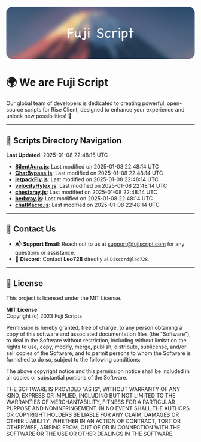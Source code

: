 ![Banner](.github/b.webp)

# 🌍 **We are Fuji Script**

Our global team of developers is dedicated to creating powerful, open-source scripts for Rise Client, designed to enhance your experience and unlock new possibilities! 🌟

---
<!-- SCRIPTS_NAVIGATION_START -->
## 📂 **Scripts Directory Navigation**

**Last Updated**: 2025-01-08 22:48:15 UTC

- **[SilentAura.js](scripts/SilentAura.js)**: Last modified on 2025-01-08 22:48:14 UTC
- **[ChatBypass.js](scripts/ChatBypass.js)**: Last modified on 2025-01-08 22:48:14 UTC
- **[jetpackFly.js](scripts/jetpackFly.js)**: Last modified on 2025-01-08 22:48:14 UTC
- **[velocityHylex.js](scripts/velocityHylex.js)**: Last modified on 2025-01-08 22:48:14 UTC
- **[chestxray.js](scripts/chestxray.js)**: Last modified on 2025-01-08 22:48:14 UTC
- **[bedxray.js](scripts/bedxray.js)**: Last modified on 2025-01-08 22:48:14 UTC
- **[chatMacro.js](scripts/chatMacro.js)**: Last modified on 2025-01-08 22:48:14 UTC

<!-- SCRIPTS_NAVIGATION_END -->

---

## 💬 **Contact Us**  
- 📬 **Support Email**: Reach out to us at [support@fujiscript.com](mailto:support@fujiscript.com) for any questions or assistance.  
- 💬 **Discord**: Contact **Leo728** directly at `Discord@leo728`.

---

## 📜 **License**

This project is licensed under the MIT License.  

**MIT License**  
Copyright (c) 2023 Fuji Scripts  

Permission is hereby granted, free of charge, to any person obtaining a copy of this software and associated documentation files (the "Software"), to deal in the Software without restriction, including without limitation the rights to use, copy, modify, merge, publish, distribute, sublicense, and/or sell copies of the Software, and to permit persons to whom the Software is furnished to do so, subject to the following conditions:  

The above copyright notice and this permission notice shall be included in all copies or substantial portions of the Software.  

THE SOFTWARE IS PROVIDED "AS IS", WITHOUT WARRANTY OF ANY KIND, EXPRESS OR IMPLIED, INCLUDING BUT NOT LIMITED TO THE WARRANTIES OF MERCHANTABILITY, FITNESS FOR A PARTICULAR PURPOSE AND NONINFRINGEMENT. IN NO EVENT SHALL THE AUTHORS OR COPYRIGHT HOLDERS BE LIABLE FOR ANY CLAIM, DAMAGES OR OTHER LIABILITY, WHETHER IN AN ACTION OF CONTRACT, TORT OR OTHERWISE, ARISING FROM, OUT OF OR IN CONNECTION WITH THE SOFTWARE OR THE USE OR OTHER DEALINGS IN THE SOFTWARE.  

